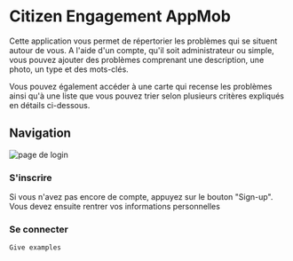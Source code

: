 # Citizen Engagement AppMob

Cette application vous permet de répertorier les problèmes qui se situent autour de vous. A l'aide d'un compte, qu'il soit administrateur ou
simple, vous pouvez ajouter des problèmes comprenant une description, une photo, un type et des mots-clés.

Vous pouvez également accéder à une carte qui recense les problèmes ainsi qu'à une liste que vous pouvez trier
selon plusieurs critères expliqués en détails ci-dessous. 

## Navigation

![page de login](https://image.noelshack.com/fichiers/2018/14/2/1522768676-login.png)

### S'inscrire

Si vous n'avez pas encore de compte, appuyez sur le bouton "Sign-up". Vous devez ensuite rentrer vos informations personnelles

### Se connecter

```
Give examples
```


